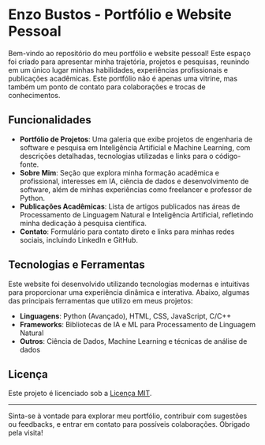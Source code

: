 # Enzo Bustos - Portfólio e Website Pessoal

Bem-vindo ao repositório do meu portfólio e website pessoal! Este espaço foi criado para apresentar minha trajetória, projetos e pesquisas, reunindo em um único lugar minhas habilidades, experiências profissionais e publicações acadêmicas. Este portfólio não é apenas uma vitrine, mas também um ponto de contato para colaborações e trocas de conhecimentos.

## Funcionalidades

- **Portfólio de Projetos**: Uma galeria que exibe projetos de engenharia de software e pesquisa em Inteligência Artificial e Machine Learning, com descrições detalhadas, tecnologias utilizadas e links para o código-fonte.
- **Sobre Mim**: Seção que explora minha formação acadêmica e profissional, interesses em IA, ciência de dados e desenvolvimento de software, além de minhas experiências como freelancer e professor de Python.
- **Publicações Acadêmicas**: Lista de artigos publicados nas áreas de Processamento de Linguagem Natural e Inteligência Artificial, refletindo minha dedicação à pesquisa científica.
- **Contato**: Formulário para contato direto e links para minhas redes sociais, incluindo LinkedIn e GitHub.

## Tecnologias e Ferramentas

Este website foi desenvolvido utilizando tecnologias modernas e intuitivas para proporcionar uma experiência dinâmica e interativa. Abaixo, algumas das principais ferramentas que utilizo em meus projetos:
- **Linguagens**: Python (Avançado), HTML, CSS, JavaScript, C/C++
- **Frameworks**: Bibliotecas de IA e ML para Processamento de Linguagem Natural
- **Outros**: Ciência de Dados, Machine Learning e técnicas de análise de dados

## Licença

Este projeto é licenciado sob a [Licença MIT](LICENSE).

---

Sinta-se à vontade para explorar meu portfólio, contribuir com sugestões ou feedbacks, e entrar em contato para possíveis colaborações. Obrigado pela visita!
